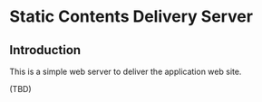 # Static Contents Delivery Server

## Introduction
This is a simple web server to deliver the application web site.

(TBD)

